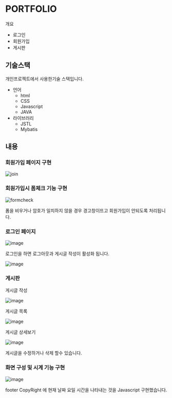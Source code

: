 # PORTFOLIO
개요
 - 로그인 
 - 회원가입
 - 게시판
 ## 기술스택
개인프로젝트에서 사용한기술 스택입니다.
- 언어
  - html
  - CSS
  - Javascript
  - JAVA
- 라이브러리
  - JSTL
  - Mybatis       
## 내용
### 회원가입 페이지 구현

![join](https://github.com/cowdoyz/GitSt/assets/75826154/cf578d8c-1fff-4cb7-a3ff-9dbf8063b38f)

### 회원가입시 폼체크 기능 구현

![formcheck](https://github.com/cowdoyz/GitSt/assets/75826154/154bc32f-5f11-463f-ac9a-f19ebb07d2ac)

폼을 비우거나 암호가 일치하지 않을 경우  경고창이뜨고 회원가입이 안되도록 처리됩니다.

### 로그인 페이지

![image](https://github.com/cowdoyz/GitSt/assets/75826154/117e7f2e-6042-47ae-8ffa-1128b1710442)

로그인을 하면 로그아웃과 게시글 작성이 활성화 됩니다.

![image](https://github.com/cowdoyz/GitSt/assets/75826154/e67597e6-dd0a-4d22-bf58-fe7b55bffaa8)

### 게시판 

게시글 작성

![image](https://github.com/cowdoyz/GitSt/assets/75826154/10eebc7a-9215-485c-854f-a3c4717dfd79)

게시글 목록

![image](https://github.com/cowdoyz/GitSt/assets/75826154/8fd5e1e4-370c-45e9-83e3-56504a9d4277)

게시글 상세보기

![image](https://github.com/cowdoyz/GitSt/assets/75826154/c315833f-cc74-4402-8ea5-998c59395caf)

게시글을 수정하거나 삭제 할수 있습니다.

### 화면 구성 및 시계 기능 구현

![image](https://github.com/cowdoyz/GitSt/assets/75826154/b62cfba9-4d1a-4091-acd8-2a74cc4e9b5a)

footer CopyRight 에 현재 날짜 요일 시간을 나타내는 것을 Javascript 구현했습니다.


